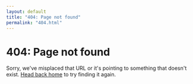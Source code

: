 ```yaml
---
layout: default
title: "404: Page not found"
permalink: "404.html"
---
```


# 404: Page not found

Sorry, we've misplaced that URL or it's pointing to something that doesn't
exist. [Head back home](/) to try finding it again.
